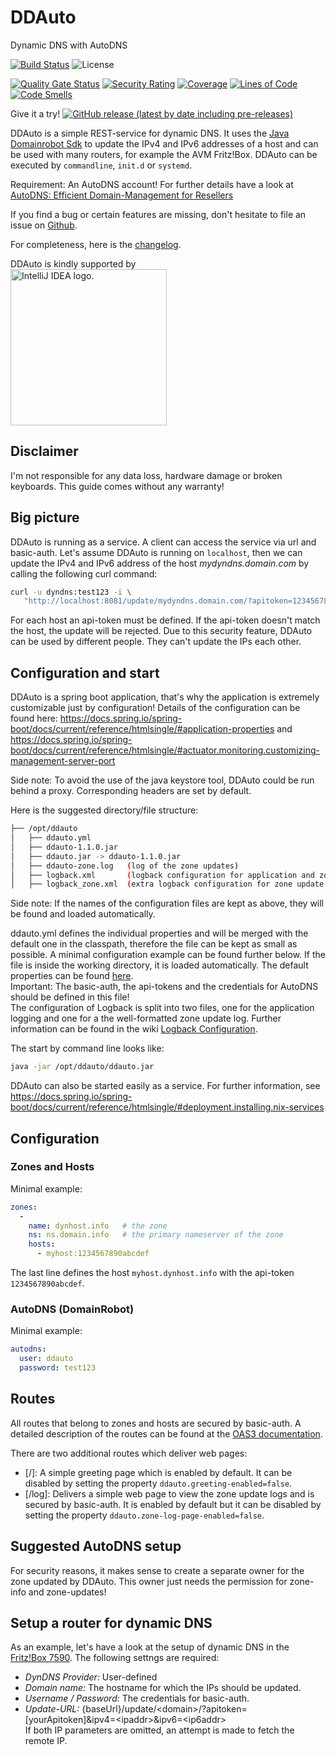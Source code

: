 # DDAuto

Dynamic DNS with AutoDNS

[![Build Status](https://www.travis-ci.com/th-schwarz/DDAuto.svg?token=qSPv4SNGn1yMojeF1zXi&branch=develop)](https://www.travis-ci.com/th-schwarz/DDAuto) 
![License](https://img.shields.io/github/license/th-schwarz/DDAuto)

[![Quality Gate Status](https://sonarcloud.io/api/project_badges/measure?project=th-schwarz_DDAuto&metric=alert_status)](https://sonarcloud.io/dashboard?id=th-schwarz_DDAuto)
   [![Security Rating](https://sonarcloud.io/api/project_badges/measure?project=th-schwarz_DDAuto&metric=security_rating)](https://sonarcloud.io/dashboard?id=th-schwarz_DDAuto)
   [![Coverage](https://sonarcloud.io/api/project_badges/measure?project=th-schwarz_DDAuto&metric=coverage)](https://sonarcloud.io/summary/new_code?id=th-schwarz_DDAuto)
   [![Lines of Code](https://sonarcloud.io/api/project_badges/measure?project=th-schwarz_DDAuto&metric=ncloc)](https://sonarcloud.io/dashboard?id=th-schwarz_DDAuto)
   [![Code Smells](https://sonarcloud.io/api/project_badges/measure?project=th-schwarz_DDAuto&metric=code_smells)](https://sonarcloud.io/summary/new_code?id=th-schwarz_DDAuto)

Give it a try!   [![GitHub release (latest by date including pre-releases)](https://img.shields.io/github/v/release/th-schwarz/DDAuto?include_prereleases)](https://github.com/th-schwarz/DDAuto/releases)

DDAuto is a simple REST-service for dynamic DNS. It uses the [Java Domainrobot Sdk](https://github.com/InterNetX/java-domainrobot-sdk) to update the IPv4 and IPv6 addresses of a host and can be used with many routers, for example the AVM Fritz!Box.
DDAuto can be executed by `commandline`, `init.d` or `systemd`.

Requirement: An AutoDNS account! For further details have a look at [AutoDNS: Efficient Domain-Management for Resellers](https://www.internetx.com/en/domains/autodns)

If you find a bug or certain features are missing, don't hesitate to file an issue on [Github](https://github.com/th-schwarz/DDAuto/issues).

For completeness, here is the [changelog](changelog.md).

DDAuto is kindly supported by <br> <a href="https://jb.gg/OpenSourceSupport"><img src="https://resources.jetbrains.com/storage/products/company/brand/logos/IntelliJ_IDEA.png" width="250px" alt="IntelliJ IDEA logo."></a>


## Disclaimer

I'm not responsible for any data loss, hardware damage or broken keyboards. This guide comes without any warranty!


## Big picture

DDAuto is running as a service. A client can access the service via url and basic-auth. Let's assume DDAuto is running on `localhost`, then we can update the IPv4 and IPv6 address of the host _mydyndns.domain.com_ by calling the following curl command:
```bash
curl -u dyndns:test123 -i \ 
   "http://localhost:8081/update/mydyndns.domain.com/?apitoken=1234567890abcdf&ipv4=127.1.2.4&ipv6=2a03:4000:41:32::2"
```
For each host an api-token must be defined. If the api-token doesn't match the host, the update will be rejected. Due to this security feature, DDAuto can be used by different people. They can't update the IPs each other.


## Configuration and start

DDAuto is a spring boot application, that's why the application is extremely customizable just by configuration! Details of the configuration can be found here: https://docs.spring.io/spring-boot/docs/current/reference/htmlsingle/#application-properties and https://docs.spring.io/spring-boot/docs/current/reference/htmlsingle/#actuator.monitoring.customizing-management-server-port

Side note: To avoid the use of the java keystore tool, DDAuto could be run behind a proxy. Corresponding headers are set by default.

Here is the suggested directory/file structure:

```bash
├── /opt/ddauto
│   ├── ddauto.yml
│   ├── ddauto-1.1.0.jar
│   ├── ddauto.jar -> ddauto-1.1.0.jar
│   ├── ddauto-zone.log   (log of the zone updates)
│   ├── logback.xml       (logback configuration for application and zone update logoging, optional)
│   ├── logback_zone.xml  (extra logback configuration for zone update logging, optional include) 
```
Side note: If the names of the configuration files are kept as above, they will be found and loaded automatically.

ddauto.yml defines the individual properties and will be merged with the default one in the classpath, therefore the file can be kept as small as possible. A minimal configuration example can be found further below. If the file is inside the working directory, it is loaded automatically. The default properties can be found [here](https://github.com/th-schwarz/DDAuto/wiki/Complete-Configuration-Example). <br>
Important: The basic-auth, the api-tokens and the credentials for AutoDNS should be defined in this file!<br>
The configuration of Logback is split into two files, one for the application logging and one for a the well-formatted zone update log. Further information can be found in the wiki [Logback Configuration](https://github.com/th-schwarz/DDAuto/wiki/Logback-Configuration).

The start by command line looks like:
```bash
java -jar /opt/ddauto/ddauto.jar
```
DDAuto can also be started easily as a service. For further information, see https://docs.spring.io/spring-boot/docs/current/reference/htmlsingle/#deployment.installing.nix-services


## Configuration

### Zones and Hosts

Minimal example: 
```yaml
zones:
  -  
    name: dynhost.info   # the zone
    ns: ns.domain.info   # the primary nameserver of the zone
    hosts:
      - myhost:1234567890abcdef
```
The last line defines the host ```myhost.dynhost.info``` with the api-token `1234567890abcdef`.


### AutoDNS (DomainRobot)

Minimal example: 
```yaml
autodns:
  user: ddauto
  password: test123
```

## Routes

All routes that belong to zones and hosts are secured by basic-auth. A detailed description of the routes can be found at the [OAS3 documentation](https://htmlpreview.github.io/?https://github.com/th-schwarz/DDAuto/blob/develop/docs/index.html).

There are two additional routes which deliver web pages:
* [/]: A simple greeting page which is enabled by default. It can be disabled by setting the property ```ddauto.greeting-enabled=false```.
* [/log]: Delivers a simple web page to view the zone update logs and is secured by basic-auth. It is enabled by default but it can be disabled by setting the property ```ddauto.zone-log-page-enabled=false```.


## Suggested AutoDNS setup

For security reasons, it makes sense to create a separate owner for the zone updated by DDAuto. This owner just needs the permission for zone-info and zone-updates!


## Setup a router for dynamic DNS

As an example, let's have a look at the setup of dynamic DNS in the [Fritz!Box 7590](https://service.avm.de/help/en/FRITZ-Box-7530/019p2/hilfe_dyndns). 
The following settngs are required:
* *DynDNS Provider:* User-defined
* *Domain name:* The hostname for which the IPs should be updated.
* *Username / Password:* The credentials for basic-auth.
* *Update-URL:* {baseUrl}/update/\<domain\>/?apitoken=[yourApitoken]&ipv4=\<ipaddr\>&ipv6=\<ip6addr\> <br>
  If both IP parameters are omitted, an attempt is made to fetch the remote IP.
